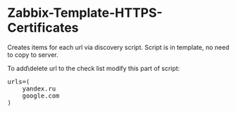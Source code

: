 # Zabbix-Template-HTTPS-Certificates

Creates items for each url via discovery script.
Script is in template, no need to copy to server.

To add\delete url to the check list modify this part of script:
<pre>
urls=(
    yandex.ru
    google.com
)
</pre>
